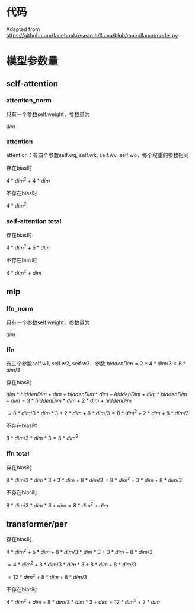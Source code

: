 # 代码
Adapted from https://github.com/facebookresearch/llama/blob/main/llama/model.py

# 模型参数量
## self-attention
### attention_norm
只有一个参数self.weight，参数量为 

$dim$
### attention
attention：有四个参数self.wq, self.wk, self.wv, self.wo，每个权重的参数相同

存在bias时  

$`4*dim^2+4*dim`$  

不存在bias时 

$`4*dim^2`$ 

### self-attention total
存在bias时 

$`4*dim^2+5*dim`$ 

不存在bias时 

$`4*dim^2+dim`$
## mlp
### ffn_norm
只有一个参数self.weight，参数量为

 $dim$
### ffn
有三个参数self.w1, self.w2, self.w3，参数 $`hiddenDim=2*4*dim/3=8*dim/3`$ 

存在bias时 

$`dim * hiddenDim + dim + hiddenDim * dim + hiddenDim + dim * hiddenDim + dim = 3*hiddenDim*dim + 2*dim + hiddenDim`$

$` = 8*dim/3 * dim *3+ 2*dim + 8*dim/3 = 8*dim^2 + 2*dim + 8*dim/3`$

不存在bias时 

$` 8*dim/3 * dim * 3 = 8*dim^2`$

### ffn total
存在bias时 

$`8*dim/3 * dim * 3 + 3*dim + 8*dim/3 = 8*dim^2 + 3*dim + 8*dim/3`$

不存在bias时 

$` 8*dim/3 * dim * 3 + dim = 8*dim^2 + dim `$

## transformer/per
存在bias时 

$`4*dim^2+5*dim + 8*dim/3 * dim * 3 + 3*dim + 8*dim/3`$

$`= 4*dim^2+8*dim/3*dim*3+8*dim + 8*dim/3`$ 

$`= 12*dim^2 +8*dim + 8*dim/3`$

不存在bias时 

$` 4*dim^2+dim + 8*dim/3 * dim * 3 + dim = 12*dim^2+2*dim `$








